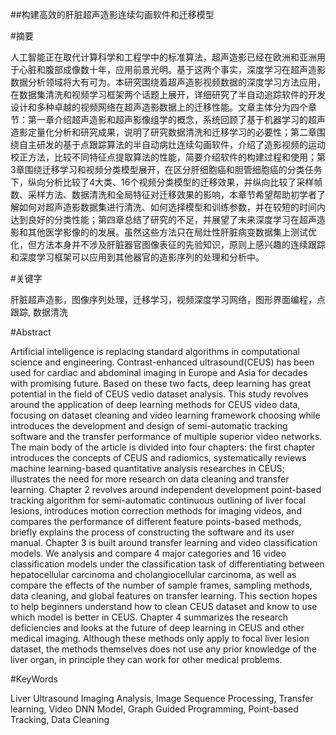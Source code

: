 ##构建高效的肝脏超声造影连续勾画软件和迁移模型 

#摘要

人工智能正在取代计算科学和工程学中的标准算法，超声造影已经在欧洲和亚洲用于心脏和腹部成像数十年，应用前景光明。基于这两个事实，深度学习在超声造影数据分析领域将大有可为。本研究围绕着超声造影视频数据的深度学习方法应用，在数据集清洗和视频学习框架两个话题上展开，详细研究了半自动追踪软件的开发设计和多种卓越的视频网络在超声造影数据上的迁移性能。文章主体分为四个章节：第一章介绍超声造影和超声影像组学的概念，系统回顾了基于机器学习的超声造影定量化分析和研究成果，说明了研究数据清洗和迁移学习的必要性；第二章围绕自主研发的基于点跟踪算法的半自动病灶连续勾画软件，介绍了造影视频的运动校正方法，比较不同特征点提取算法的性能，简要介绍软件的构建过程和使用；第3章围绕迁移学习和视频分类模型展开，在区分肝细胞癌和胆管细胞癌的分类任务下，纵向分析比较了4大类、16个视频分类模型的迁移效果，并纵向比较了采样帧数、采样方法、数据清洗和全局特征对迁移效果的影响，本章节希望帮助初学者了解如何对超声造影数据集进行清洗、如何选择模型和训练参数，并在较短的时间内达到良好的分类性能；第四章总结了研究的不足，并展望了未来深度学习在超声造影和其他医学影像的的发展。虽然这些方法只在局灶性肝脏病变数据集上测试优化，但方法本身并不涉及肝脏器官图像表征的先验知识，原则上感兴趣的连续跟踪和深度学习框架可以应用到其他器官的造影序列的处理和分析中。

#关键字

肝脏超声造影，图像序列处理，迁移学习，视频深度学习网络，图形界面编程，点跟踪, 数据清洗

#Abstract

Artificial intelligence is replacing standard algorithms in computational science and engineering. Contrast-enhanced ultrasound(CEUS) has been used for cardiac and abdominal imaging in Europe and Asia for decades with promising future. Based on these two facts, deep learning has great potential in the field of CEUS vedio dataset analysis. This study revolves around the application of deep learning methods for CEUS video data, focusing on dataset cleaning and video learning framework choosing while introduces the development and design of semi-automatic tracking software and the transfer performance of multiple superior video networks. The main body of the article is divided into four chapters: the first chapter introduces the concepts of CEUS and radiomics, systematically reviews machine learning-based quantitative analysis researches in CEUS; illustrates the need for more research on data cleaning and  transfer learning. Chapter 2 revolves around independent development point-based tracking algorithm for semi-automatic continuous outlining of liver focal lesions, introduces motion correction methods for imaging videos, and compares the performance of different feature points-based methods, briefly explains the process of constructing the software and its user manual. Chapter 3 is built around transfer learning and video classification models. We analysis and compare 4 major categories and 16 video classification models under the classification task of differentiating between hepatocellular carcinoma and cholangiocellular carcinoma, as well as compare the effects of the number of sample frames, sampling methods, data cleaning, and global features on transfer learning. This section hopes to help beginners understand how to clean CEUS dataset and know to use which model is better in CEUS. Chapter 4 summarizes the research deficiencies and looks at the future of deep learning in CEUS and other medical imaging. Although these methods only apply to focal liver lesion dataset, the methods themselves does not use any prior knowledge of the liver organ, in principle they can work for other medical problems.

#KeyWords

Liver Ultrasound Imaging Analysis,  Image Sequence Processing, Transfer learning, Video DNN Model, Graph Guided Programming, Point-based Tracking, Data Cleaning
